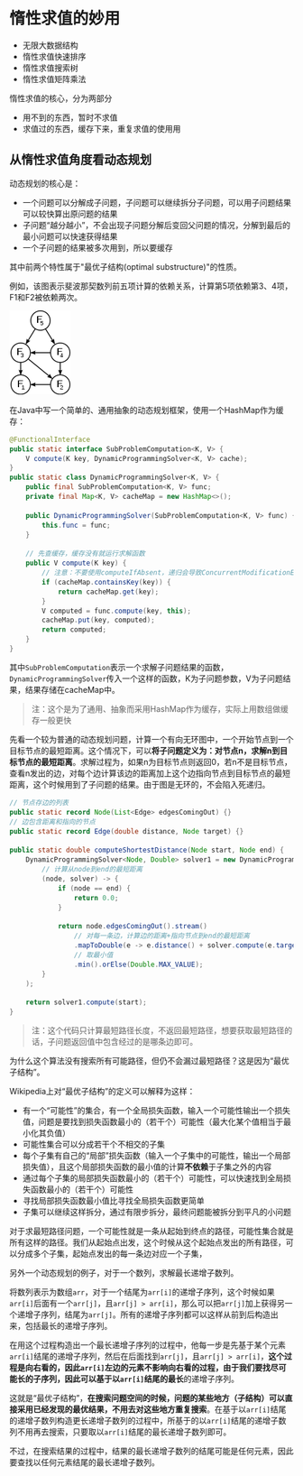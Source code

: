 # 惰性求值的妙用

* 无限大数据结构
* 惰性求值快速排序
* 惰性求值搜索树
* 惰性求值矩阵乘法



惰性求值的核心，分为两部分

* 用不到的东西，暂时不求值
* 求值过的东西，缓存下来，重复求值的使用用





## 从惰性求值角度看动态规划

动态规划的核心是：

* 一个问题可以分解成子问题，子问题可以继续拆分子问题，可以用子问题结果可以较快算出原问题的结果
* 子问题“越分越小”，不会出现子问题分解后变回父问题的情况，分解到最后的最小问题可以快速获得结果
* 一个子问题的结果被多次用到，所以要缓存

其中前两个特性属于"最优子结构(optimal substructure)"的性质。

例如，该图表示斐波那契数列前五项计算的依赖关系，计算第5项依赖第3、4项，F1和F2被依赖两次。

![图片来自Wikipedia](qoJOKiZvlmCI7pu.png)

在Java中写一个简单的、通用抽象的动态规划框架，使用一个HashMap作为缓存：

```java
@FunctionalInterface
public static interface SubProblemComputation<K, V> {
	V compute(K key, DynamicProgrammingSolver<K, V> cache);
}
public static class DynamicProgrammingSolver<K, V> {
	public final SubProblemComputation<K, V> func;
	private final Map<K, V> cacheMap = new HashMap<>();
	
	public DynamicProgrammingSolver(SubProblemComputation<K, V> func) {
		this.func = func;
	}
	
    // 先查缓存，缓存没有就运行求解函数
	public V compute(K key) {
		// 注意：不要使用computeIfAbsent，递归会导致ConcurrentModificationException
		if (cacheMap.containsKey(key)) {
			return cacheMap.get(key);
		}
		V computed = func.compute(key, this);
		cacheMap.put(key, computed);
		return computed;
	}
}
```

其中`SubProblemComputation`表示一个求解子问题结果的函数，`DynamicProgrammingSolver`传入一个这样的函数，K为子问题参数，V为子问题结果，结果存储在cacheMap中。

> 注：这个是为了通用、抽象而采用HashMap作为缓存，实际上用数组做缓存一般更快

先看一个较为普通的动态规划问题，计算一个有向无环图中，一个开始节点到一个目标节点的最短距离。这个情况下，可以**将子问题定义为：对节点n，求解n到目标节点的最短距离**。求解过程为，如果n为目标节点则返回0，若n不是目标节点，查看n发出的边，对每个边计算该边的距离加上这个边指向节点到目标节点的最短距离，这个时候用到了子问题的结果。由于图是无环的，不会陷入死递归。

```java
// 节点存边的列表
public static record Node(List<Edge> edgesComingOut) {}
// 边包含距离和指向的节点
public static record Edge(double distance, Node target) {}

public static double computeShortestDistance(Node start, Node end) {
	DynamicProgrammingSolver<Node, Double> solver1 = new DynamicProgrammingSolver<>(
		// 计算从node到end的最短距离
		(node, solver) -> {
			if (node == end) {
				return 0.0;
			}
			
			return node.edgesComingOut().stream()
				// 对每一条边，计算边的距离+指向节点到end的最短距离
				.mapToDouble(e -> e.distance() + solver.compute(e.target()))
				// 取最小值
				.min().orElse(Double.MAX_VALUE);
		}
	);
	
	return solver1.compute(start);
}
```

> 注：这个代码只计算最短路径长度，不返回最短路径，想要获取最短路径的话，子问题返回值中包含经过的是哪条边即可。

为什么这个算法没有搜索所有可能路径，但仍不会漏过最短路径？这是因为“最优子结构”。

Wikipedia上对“最优子结构”的定义可以解释为这样：

* 有一个“可能性”的集合，有一个全局损失函数，输入一个可能性输出一个损失值，问题是要找到损失函数最小的（若干个）可能性（最大化某个值相当于最小化其负值）
* 可能性集合可以分成若干个不相交的子集
* 每个子集有自己的“局部”损失函数（输入一个子集中的可能性，输出一个局部损失值），且这个局部损失函数的最小值的计算**不依赖**于子集之外的内容
* 通过每个子集的局部损失函数最小的（若干个）可能性，可以快速找到全局损失函数最小的（若干个）可能性
* 寻找局部损失函数最小值比寻找全局损失函数更简单
* 子集可以继续这样拆分，通过有限步拆分，最终问题能被拆分到平凡的小问题

对于求最短路径问题，一个可能性就是一条从起始到终点的路径，可能性集合就是所有这样的路径。我们从起始点出发，这个时候从这个起始点发出的所有路径，可以分成多个子集，起始点发出的每一条边对应一个子集，







另外一个动态规划的例子，对于一个数列，求解最长递增子数列。

将数列表示为数组`arr`，对于一个结尾为`arr[i]`的递增子序列，这个时候如果`arr[i]`后面有一个`arr[j]`，且`arr[j] > arr[i]`，那么可以把`arr[j]`加上获得另一个递增子序列，结尾为`arr[j]`。所有的递增子序列都可以这样从前到后构造出来，包括最长的递增子序列。

在用这个过程构造出一个最长递增子序列的过程中，他每一步是先基于某个元素`arr[i]`结尾的递增子序列，然后在后面找到`arr[j]`，且`arr[j] > arr[i]`，**这个过程是向右看的，因此`arr[i]`左边的元素不影响向右看的过程，**由于我们要找尽可能长的子序列，因此可以基于以`arr[i]`结尾的**最长**的递增子序列。

这就是“最优子结构”，**在搜索问题空间的时候，问题的某些地方（子结构）可以直接采用已经发现的最优结果，不用去对这些地方重复搜索**。在基于以`arr[i]`结尾的递增子数列构造更长递增子数列的过程中，所基于的以`arr[i]`结尾的递增子数列不用再去搜索，只要取以`arr[i]`结尾的最长递增子数列即可。

不过，在搜索结果的过程中，结果的最长递增子数列的结尾可能是任何元素，因此要查找以任何元素结尾的最长递增子数列。





